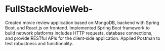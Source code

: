 # FullStackMovieWeb-
 Created movie review application based on MongoDB, backend with Spring Boot, and React.js on frontend. Implemented Spring Boot framework to build network platforms includes HTTP requests, database connections, and provide RESTful APIs for the client-side application. Applied Postman to test robustness and functionality. 
